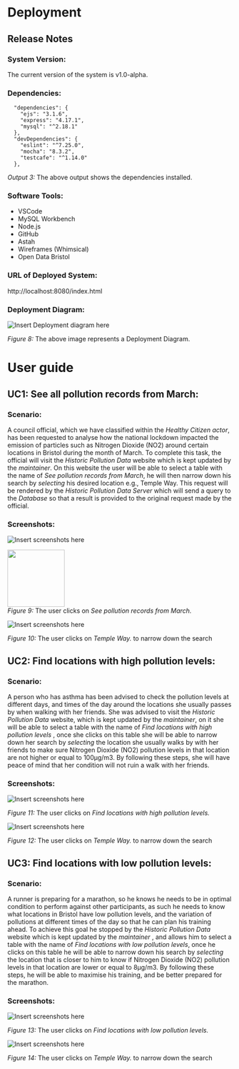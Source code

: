 # Deployment

## Release Notes

### System Version:

The current version of the system is  v1.0-alpha.

### Dependencies:
```
  "dependencies": {
    "ejs": "3.1.6",
    "express": "4.17.1",
    "mysql": "^2.18.1"
  },
  "devDependencies": {
    "eslint": "^7.25.0",
    "mocha": "8.3.2",
    "testcafe": "^1.14.0"
  },
  ```
  <figcaption><em>Output 3:</em> The above output shows the dependencies installed.</figcaption>
 
### Software Tools:

* VSCode
* MySQL Workbench
* Node.js
* GitHub
* Astah
* Wireframes (Whimsical)
* Open Data Bristol

### URL of Deployed System:

http://localhost:8080/index.html

### Deployment Diagram:

![Insert Deployment diagram here](images/deployment.png)
<figcaption><em>Figure 8: </em>The above image represents a Deployment Diagram.</figcaption>

# User guide

## UC1: See all pollution records from March:

### Scenario:

A council official, which we have classified within the *Healthy Citizen actor*, has been requested to analyse how the national lockdown impacted the emission of particles such as Nitrogen Dioxide (NO2) around certain locations in Bristol during the month of March. To complete this task, the official will visit the *Historic Pollution Data* website which is kept updated by the *maintainer*. On this website the user will be able to select a table with the name of *See pollution records from March*, he will then narrow down his search by *selecting* his desired location e.g., Temple Way. This request will be rendered by the *Historic Pollution Data Server* which will send a query to the *Database* so that a result is provided to the original request made by the official. 

### Screenshots:

![Insert screenshots here](images/capture.png)

<img src="/deployment.png" style="width:128px;height:128px;">

<figcaption><em>Figure 9: </em>The user clicks on <i>See pollution records from March.</i></figcaption>

![Insert screenshots here](images/uc1_image2.png)
<figcaption><em>Figure 10: </em>The user clicks on <i>Temple Way.</i> to narrow down the search</figcaption>

## UC2: Find locations with high pollution levels:

### Scenario:

A person who has asthma has been advised to check the pollution levels at different days, and times of the day around the locations she usually passes by when walking with her friends. She was advised to visit the *Historic Pollution Data* website, which is kept updated by the *maintainer*, on it she will be able to select a table with the name of *Find locations with high pollution levels* , once she clicks on this table she will be able to narrow down her search by *selecting* the location she usually walks by with her friends to make sure Nitrogen Dioxide (NO2) pollution levels in that location are not higher or equal to 100µg/m3. By following these steps, she will have peace of mind that her condition will not ruin a walk with her friends. 


### Screenshots:

![Insert screenshots here](images/uc2_image1.png)
<figcaption><em>Figure 11: </em>The user clicks on <i>Find locations with high pollution levels.</i></figcaption>

![Insert screenshots here](images/uc2_image2.png)
<figcaption><em>Figure 12: </em>The user clicks on <i>Temple Way.</i> to narrow down the search</figcaption>

## UC3: Find locations with low pollution levels:

### Scenario:

A runner is preparing for a marathon, so he knows he needs to be in optimal condition to perform against other participants, as such he needs to know what locations in Bristol have low pollution levels, and the variation of pollutions at different times of the day so that he can plan his training ahead. To achieve this goal he stopped by the *Historic Pollution Data* website which is kept updated by the *maintainer* , and allows him to select a table with the name of *Find locations with low pollution levels*, once he clicks on this table he will be able to narrow down his search by *selecting* the location that is closer to him to know if Nitrogen Dioxide (NO2) pollution levels in that location are lower or equal to 8µg/m3. By following these steps, he will be able to maximise his training, and be better prepared for the marathon. 

### Screenshots:

![Insert screenshots here](images/uc3_image1.png)
<figcaption><em>Figure 13: </em>The user clicks on <i>Find locations with low pollution levels.</i></figcaption>

![Insert screenshots here](images/uc3_image2.png)
<figcaption><em>Figure 14: </em>The user clicks on <i>Temple Way.</i> to narrow down the search</figcaption>
